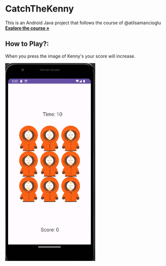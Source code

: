 # CatchTheKenny

This is an Android Java project that follows the course of @atilsamancioglu 
    <br />
    <a href="https://www.udemy.com/course/android-o-mobil-uygulama-dersi-kotlin-java/)https://www.udemy.com/course/android-o-mobil-uygulama-dersi-kotlin-java/"><strong>Explore the course »</strong></a>
    <br />
  
## How to Play?: 
When you press the image of Kenny's your score will increase.

<img src="Screenshot 2023-08-24 153343.png"> 
